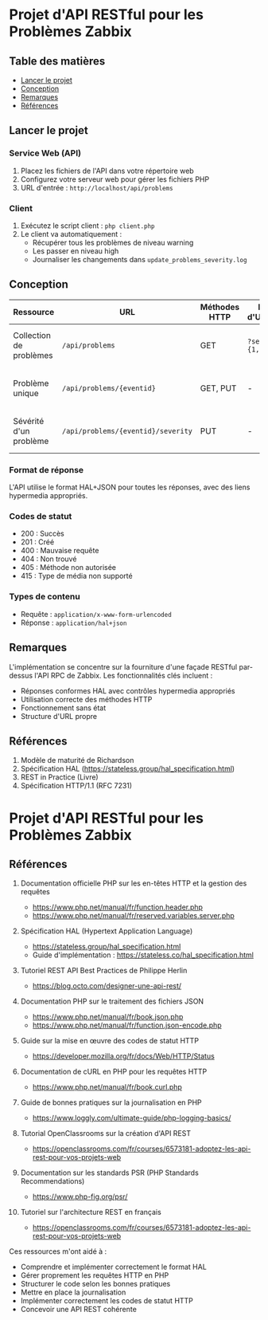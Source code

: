 # Projet d'API RESTful pour les Problèmes Zabbix

## Table des matières
- [Lancer le projet](#lancer-le-projet)
- [Conception](#conception)
- [Remarques](#remarques)
- [Références](#références)

## Lancer le projet

### Service Web (API)
1. Placez les fichiers de l'API dans votre répertoire web
2. Configurez votre serveur web pour gérer les fichiers PHP
3. URL d'entrée : `http://localhost/api/problems`

### Client
1. Exécutez le script client : `php client.php`
2. Le client va automatiquement :
   - Récupérer tous les problèmes de niveau warning
   - Les passer en niveau high
   - Journaliser les changements dans `update_problems_severity.log`

## Conception

| Ressource | URL | Méthodes HTTP | Paramètres d'URL/Variations | Commentaires |
|-----------|-----|---------------|---------------------------|--------------|
| Collection de problèmes | `/api/problems` | GET | `?severity={1,2,3}` | Liste tous les problèmes. Filtre optionnel par sévérité |
| Problème unique | `/api/problems/{eventid}` | GET, PUT | - | Obtenir ou mettre à jour un problème spécifique |
| Sévérité d'un problème | `/api/problems/{eventid}/severity` | PUT | - | Mettre à jour uniquement la sévérité d'un problème |

### Format de réponse
L'API utilise le format HAL+JSON pour toutes les réponses, avec des liens hypermedia appropriés.

### Codes de statut
- 200 : Succès
- 201 : Créé
- 400 : Mauvaise requête
- 404 : Non trouvé
- 405 : Méthode non autorisée
- 415 : Type de média non supporté

### Types de contenu
- Requête : `application/x-www-form-urlencoded`
- Réponse : `application/hal+json`

## Remarques
L'implémentation se concentre sur la fourniture d'une façade RESTful par-dessus l'API RPC de Zabbix. Les fonctionnalités clés incluent :
- Réponses conformes HAL avec contrôles hypermedia appropriés
- Utilisation correcte des méthodes HTTP
- Fonctionnement sans état
- Structure d'URL propre

## Références
1. Modèle de maturité de Richardson
2. Spécification HAL (https://stateless.group/hal_specification.html)
3. REST in Practice (Livre)
4. Spécification HTTP/1.1 (RFC 7231)

# Projet d'API RESTful pour les Problèmes Zabbix

## Références

1. Documentation officielle PHP sur les en-têtes HTTP et la gestion des requêtes
   - https://www.php.net/manual/fr/function.header.php
   - https://www.php.net/manual/fr/reserved.variables.server.php

2. Spécification HAL (Hypertext Application Language)
   - https://stateless.group/hal_specification.html
   - Guide d'implémentation : https://stateless.co/hal_specification.html

3. Tutoriel REST API Best Practices de Philippe Herlin
   - https://blog.octo.com/designer-une-api-rest/

4. Documentation PHP sur le traitement des fichiers JSON
   - https://www.php.net/manual/fr/book.json.php
   - https://www.php.net/manual/fr/function.json-encode.php

5. Guide sur la mise en œuvre des codes de statut HTTP
   - https://developer.mozilla.org/fr/docs/Web/HTTP/Status

6. Documentation de cURL en PHP pour les requêtes HTTP
   - https://www.php.net/manual/fr/book.curl.php

7. Guide de bonnes pratiques sur la journalisation en PHP
   - https://www.loggly.com/ultimate-guide/php-logging-basics/

8. Tutorial OpenClassrooms sur la création d'API REST
   - https://openclassrooms.com/fr/courses/6573181-adoptez-les-api-rest-pour-vos-projets-web

9. Documentation sur les standards PSR (PHP Standards Recommendations)
   - https://www.php-fig.org/psr/

10. Tutoriel sur l'architecture REST en français
    - https://openclassrooms.com/fr/courses/6573181-adoptez-les-api-rest-pour-vos-projets-web

Ces ressources m'ont aidé à :
- Comprendre et implémenter correctement le format HAL
- Gérer proprement les requêtes HTTP en PHP
- Structurer le code selon les bonnes pratiques
- Mettre en place la journalisation
- Implémenter correctement les codes de statut HTTP
- Concevoir une API REST cohérente
